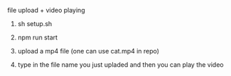 file upload + video playing

1. sh setup.sh

2. npm run start

3. upload a mp4 file (one can use cat.mp4 in repo)

4. type in the file name you just upladed and then you can play the video

